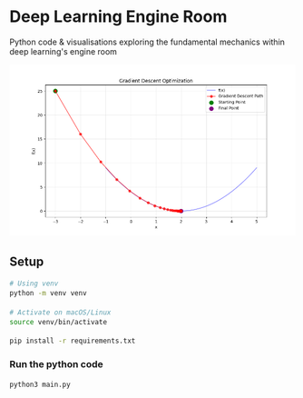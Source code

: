 # Deep Learning Engine Room
Python code &amp; visualisations exploring the fundamental mechanics within deep learning's engine room

![Gradient Descent](./gradient_descent.png)

## Setup

```bash
# Using venv
python -m venv venv

# Activate on macOS/Linux
source venv/bin/activate

pip install -r requirements.txt

```

### Run the python code 

```bash
python3 main.py
```
